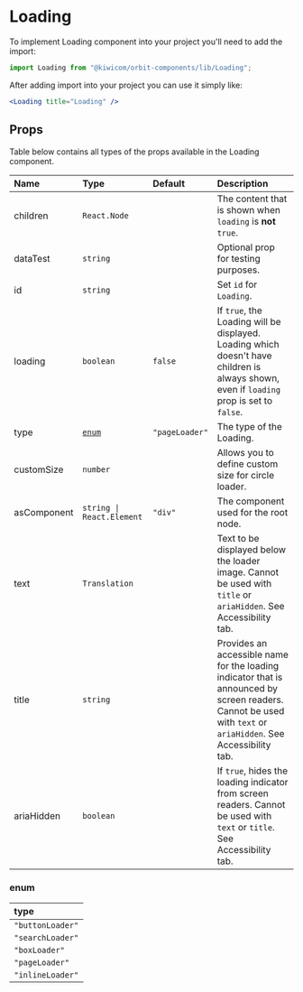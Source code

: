 # Loading

To implement Loading component into your project you'll need to add the import:

```jsx
import Loading from "@kiwicom/orbit-components/lib/Loading";
```

After adding import into your project you can use it simply like:

```jsx
<Loading title="Loading" />
```

## Props

Table below contains all types of the props available in the Loading component.

| Name        | Type                      | Default        | Description                                                                                                                                                   |
| :---------- | :------------------------ | :------------- | :------------------------------------------------------------------------------------------------------------------------------------------------------------ |
| children    | `React.Node`              |                | The content that is shown when `loading` is **not** `true`.                                                                                                   |
| dataTest    | `string`                  |                | Optional prop for testing purposes.                                                                                                                           |
| id          | `string`                  |                | Set `id` for `Loading`.                                                                                                                                       |
| loading     | `boolean`                 | `false`        | If `true`, the Loading will be displayed. Loading which doesn't have children is always shown, even if `loading` prop is set to `false`.                      |
| type        | [`enum`](#enum)           | `"pageLoader"` | The type of the Loading.                                                                                                                                      |
| customSize  | `number`                  |                | Allows you to define custom size for circle loader.                                                                                                           |
| asComponent | `string \| React.Element` | `"div"`        | The component used for the root node.                                                                                                                         |
| text        | `Translation`             |                | Text to be displayed below the loader image. Cannot be used with `title` or `ariaHidden`. See Accessibility tab.                                              |
| title       | `string`                  |                | Provides an accessible name for the loading indicator that is announced by screen readers. Cannot be used with `text` or `ariaHidden`. See Accessibility tab. |
| ariaHidden  | `boolean`                 |                | If `true`, hides the loading indicator from screen readers. Cannot be used with `text` or `title`. See Accessibility tab.                                     |

### enum

| type             |
| :--------------- |
| `"buttonLoader"` |
| `"searchLoader"` |
| `"boxLoader"`    |
| `"pageLoader"`   |
| `"inlineLoader"` |
